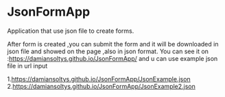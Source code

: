 # JsonFormApp
Application that use json file to create forms.

After form is created ,you can submit the form and it will be downloaded in json file and showed on the page ,also in json format.
You can see it on :https://damiansoltys.github.io/JsonFormApp/ and u can use example json file in url input

1.https://damiansoltys.github.io/JsonFormApp/JsonExample.json
2.https://damiansoltys.github.io/JsonFormApp/JsonExample2.json
